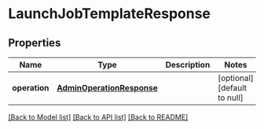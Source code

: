 # LaunchJobTemplateResponse

## Properties
Name | Type | Description | Notes
------------ | ------------- | ------------- | -------------
**operation** | [**AdminOperationResponse**](AdminOperationResponse.md) |  | [optional] [default to null]

[[Back to Model list]](../README.md#documentation-for-models) [[Back to API list]](../README.md#documentation-for-api-endpoints) [[Back to README]](../README.md)


